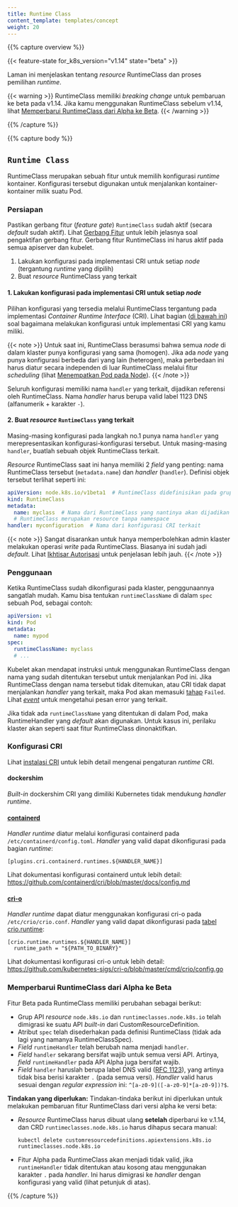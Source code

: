 ```yaml
---
title: Runtime Class
content_template: templates/concept
weight: 20
---
```


{{% capture overview %}}

{{< feature-state for_k8s_version="v1.14" state="beta" >}}

Laman ini menjelaskan tentang _resource_ RuntimeClass dan proses pemilihan _runtime_.

{{< warning >}}
RuntimeClass memiliki _breaking change_ untuk pembaruan ke beta pada v1.14. Jika kamu menggunakan
RuntimeClass sebelum v1.14, lihat [Memperbarui RuntimeClass dari Alpha ke Beta](#memperbarui-runtimeclass-dari-alpha-ke-beta).
{{< /warning >}}

{{% /capture %}}


{{% capture body %}}

## `Runtime Class`

RuntimeClass merupakan sebuah fitur untuk memilih konfigurasi _runtime_ kontainer. Konfigurasi
tersebut digunakan untuk menjalankan kontainer-kontainer milik suatu Pod.

### Persiapan

Pastikan gerbang fitur (_feature gate_) `RuntimeClass` sudah aktif (secara _default_ sudah aktif).
Lihat [Gerbang Fitur](/docs/reference/command-line-tools-reference/feature-gates/) untuk lebih
jelasnya soal pengaktifan gerbang fitur.
Gerbang fitur RuntimeClass ini harus aktif pada semua apiserver dan kubelet.

1. Lakukan konfigurasi pada implementasi CRI untuk setiap _node_ (tergantung _runtime_ yang dipilih)
2. Buat _resource_ RuntimeClass yang terkait

#### 1. Lakukan konfigurasi pada implementasi CRI untuk setiap _node_

Pilihan konfigurasi yang tersedia melalui RuntimeClass tergantung pada implementasi
_Container Runtime Interface_ (CRI). Lihat bagian ([di bawah ini](#konfigurasi-cri))
soal bagaimana melakukan konfigurasi untuk implementasi CRI yang kamu miliki.

{{< note >}}
Untuk saat ini, RuntimeClass berasumsi bahwa semua _node_ di dalam klaster punya
konfigurasi yang sama (homogen). Jika ada _node_ yang punya konfigurasi berbeda dari
yang lain (heterogen), maka perbedaan ini harus diatur secara independen di luar RuntimeClass
melalui fitur _scheduling_ (lihat [Menempatkan Pod pada Node](/docs/concepts/scheduling-eviction/assign-pod-node/)).
{{< /note >}}

Seluruh konfigurasi memiliki nama `handler` yang terkait, dijadikan referensi oleh RuntimeClass.
Nama _handler_ harus berupa valid label 1123 DNS (alfanumerik + karakter `-`).

#### 2. Buat _resource_ `RuntimeClass` yang terkait

Masing-masing konfigurasi pada langkah no.1 punya nama `handler` yang merepresentasikan
konfigurasi-konfigurasi tersebut. Untuk masing-masing `handler`, buatlah sebuah objek RuntimeClass terkait.

_Resource_ RuntimeClass saat ini hanya memiliki 2 _field_ yang penting: nama RuntimeClass tersebut
(`metadata.name`) dan _handler_ (`handler`). Definisi objek tersebut terlihat seperti ini:

```yaml
apiVersion: node.k8s.io/v1beta1  # RuntimeClass didefinisikan pada grup API node.k8s.io
kind: RuntimeClass
metadata:
  name: myclass  # Nama dari RuntimeClass yang nantinya akan dijadikan referensi
  # RuntimeClass merupakan resource tanpa namespace
handler: myconfiguration  # Nama dari konfigurasi CRI terkait
```

{{< note >}}
Sangat disarankan untuk hanya memperbolehkan admin klaster melakukan operasi
_write_ pada RuntimeClass. Biasanya ini sudah jadi _default_. Lihat [Ikhtisar
Autorisasi](/docs/reference/access-authn-authz/authorization/) untuk penjelasan lebih jauh.
{{< /note >}}

### Penggunaan

Ketika RuntimeClass sudah dikonfigurasi pada klaster, penggunaannya sangatlah mudah.
Kamu bisa tentukan `runtimeClassName` di dalam `spec` sebuah Pod, sebagai contoh:

```yaml
apiVersion: v1
kind: Pod
metadata:
  name: mypod
spec:
  runtimeClassName: myclass
  # ...
```

Kubelet akan mendapat instruksi untuk menggunakan RuntimeClass dengan nama yang sudah ditentukan tersebut
untuk menjalankan Pod ini. Jika RuntimeClass dengan nama tersebut tidak ditemukan, atau CRI tidak dapat
menjalankan _handler_ yang terkait, maka Pod akan memasuki [tahap](/docs/concepts/workloads/pods/pod-lifecycle/#pod-phase) `Failed`.
Lihat [_event_](/docs/tasks/debug-application-cluster/debug-application-introspection/) untuk mengetahui pesan error yang terkait.

Jika tidak ada `runtimeClassName` yang ditentukan di dalam Pod, maka RuntimeHandler yang _default_ akan digunakan.
Untuk kasus ini, perilaku klaster akan seperti saat fitur RuntimeClass dinonaktifkan.

### Konfigurasi CRI

Lihat [instalasi CRI](/docs/setup/cri/) untuk lebih detail mengenai pengaturan _runtime_ CRI.

#### dockershim

_Built-in_ dockershim CRI yang dimiliki Kubernetes tidak mendukung _handler runtime_.

#### [containerd](https://containerd.io/)

_Handler runtime_ diatur melalui konfigurasi containerd pada `/etc/containerd/config.toml`.
_Handler_ yang valid dapat dikonfigurasi pada bagian _runtime_:

```
[plugins.cri.containerd.runtimes.${HANDLER_NAME}]
```

Lihat dokumentasi konfigurasi containerd untuk lebih detail:
https://github.com/containerd/cri/blob/master/docs/config.md

#### [cri-o](https://cri-o.io/)

_Handler runtime_ dapat diatur menggunakan konfigurasi cri-o pada `/etc/crio/crio.conf`.
_Handler_ yang valid dapat dikonfigurasi pada [tabel crio.runtime](https://github.com/kubernetes-sigs/cri-o/blob/master/docs/crio.conf.5.md#crioruntime-table):

```
[crio.runtime.runtimes.${HANDLER_NAME}]
  runtime_path = "${PATH_TO_BINARY}"
```

Lihat dokumentasi konfigurasi cri-o untuk lebih detail:
https://github.com/kubernetes-sigs/cri-o/blob/master/cmd/crio/config.go


### Memperbarui RuntimeClass dari Alpha ke Beta

Fitur Beta pada RuntimeClass memiliki perubahan sebagai berikut:

- Grup API _resource_ `node.k8s.io` dan `runtimeclasses.node.k8s.io` telah dimigrasi ke suatu
  API _built-in_ dari CustomResourceDefinition.
- Atribut `spec` telah disederhakan pada definisi RuntimeClass (tidak ada lagi yang namanya
  RuntimeClassSpec).
- _Field_ `runtimeHandler` telah berubah nama menjadi `handler`.
- _Field_ `handler` sekarang bersifat wajib untuk semua versi API. Artinya, _field_ `runtimeHandler`
  pada API Alpha juga bersifat wajib.
- _Field_ `handler` haruslah berupa label DNS valid ([RFC 1123](https://tools.ietf.org/html/rfc1123)),
  yang artinya tidak bisa berisi karakter `.` (pada semua versi). _Handler_ valid harus sesuai dengan
  _regular expression_ ini: `^[a-z0-9]([-a-z0-9]*[a-z0-9])?$`.

**Tindakan yang diperlukan:** Tindakan-tindaka berikut ini diperlukan untuk melakukan
pembaruan fitur RuntimeClass dari versi alpha ke versi beta:

- _Resource_ RuntimeClass harus dibuat ulang **setelah** diperbarui ke v.1.14, dan
  CRD `runtimeclasses.node.k8s.io` harus dihapus secara manual:
  ```
  kubectl delete customresourcedefinitions.apiextensions.k8s.io runtimeclasses.node.k8s.io
  ```
- Fitur Alpha pada RuntimeClass akan menjadi tidak valid, jika `runtimeHandler` tidak ditentukan atau
  kosong atau menggunakan karakter `.` pada _handler_. Ini harus dimigrasi ke _handler_ dengan
  konfigurasi yang valid (lihat petunjuk di atas).

{{% /capture %}}
